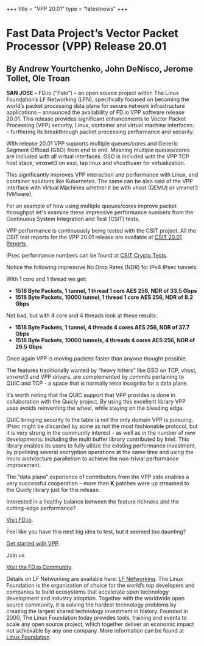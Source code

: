 +++
title = "VPP 20.01"
type = "latestnews"
+++

# Fast Data Project’s Vector Packet Processor (VPP) Release 20.01

## By Andrew Yourtchenko, John DeNisco, Jerome Tollet, Ole Troan

**SAN JOSE** –  FD.io (“Fido”) – an open source project within The Linux Foundation’s
LF Networking (LFN), specifically focused on becoming the world’s packet processing data
plane for secure network infrastructure applications – announced the availability of FD.io
VPP software release 20.01. This release provides significant enhancements to Vector
Packet Processing (VPP) security, Linux, container and virtual machine interfaces. –
furthering its breakthrough packet processing performance and security.

With release 20.01 VPP supports multiple queues/cores and Generic Segment Offload (GSO)
from end to end. Meaning multiple queues/cores are included with all virtual interfaces.
GSO is included with the VPP TCP host stack, vmxnet3 on esxi, tap linux and vhosthuser
for virtualization.

This significantly improves VPP interaction and performance with Linux, and container solutions
like Kubernetes. The same can be also said of the VPP interface with Virtual Machines whether
it be with vhost (QEMU) or vmxnet3 (VMware).

For an example of how using multiple queues/cores improve packet throughput let's examine these
impressive performance numbers from the Continuous System Integration and Test (CSIT) tests.

VPP performance is continuously being tested with the CSIT project. All the CSIT test reports
for the VPP 20.01 release are available at
[CSIT 20.01 Reports](https://docs.fd.io/csit/master/report/).

IPsec performance numbers can be found at
[CSIT Crypto Tests](https://docs.fd.io/csit/master/report/detailed_test_results/vpp_performance_results_3n_hsw/vpp_performance_results_3n_hsw.html).

Notice the following impressive No Drop Rates (NDR) for IPv4 IPsec tunnels:

With 1 core and 1 thread we get:

* **1518 Byte Packets, 1 tunnel, 1 thread 1 core AES 256, NDR of 33.5 Gbps**
* **1518 Byte Packets, 10000 tunnel, 1 thread 1 core AES 256, NDR of 8.2 Gbps**

Not bad, but with 4 core and 4 threads look at these results:

* **1518 Byte Packets, 1 tunnel, 4 threads 4 cores AES 256, NDR of 37.7 Gbps**
* **1518 Byte Packets, 10000 tunnels, 4 threads 4 cores AES 256, NDR of 29.5 Gbps**

Once again VPP is moving packets faster than anyone thought possible.

The features traditionally wanted by “heavy hitters” like GSO on TCP, vhost, vmxnet3 and VPP
drivers, are complemented by <N> commits pertaining to QUIC and TCP - a space that is normally
terra incognita for a data plane.

It’s worth noting that the QUIC support that VPP provides is done in collaboration with the Quicly
project. By using this excellent library VPP uses avoids reinventing the wheel, while staying on
the bleeding edge.

QUIC bringing security to the table is not the only domain VPP is pursuing. IPsec might be
discarded by some as not the most fashionable protocol, but it is very strong in the community
interest - as well as in the number of new developments: including the multi buffer library
contributed by Intel. This library enables its users to fully utilize the existing performance
investment, by pipelining several encryption operations at the same time and using the micro
architecture parallelism to achieve the non-trivial performance improvement.

The “data plane” experience of contributors from the VPP side enables a very successful cooperation
– more than **K** patches were up streamed to the Quicly library just for this release. 

Interested in a healthy balance between the feature richness and the cutting-edge performance?

[Visit FD.io](https://fd.io).

Feel like you have this next big idea to test, but it seemed too daunting?

[Get started with VPP](https://fd.io/vppproject/vpptech/).

Join us.

[Visit the FD.io Community](https://fd.io/community/join).

Details on LF Networking are available here: [LF Networking](www.lfnetworking.org). 
The Linux Foundation is the organization of choice for the world’s top developers
and companies to build ecosystems that accelerate open technology development and
industry adoption. Together with the worldwide open source community, it is solving
the hardest technology problems by creating the largest shared technology investment
in history. Founded in 2000, The Linux Foundation today provides tools, training and
events to scale any open source project, which together deliver an economic impact not
achievable by any one company. More information can be found at [Linux Foundation](www.linuxfoundation.org).
